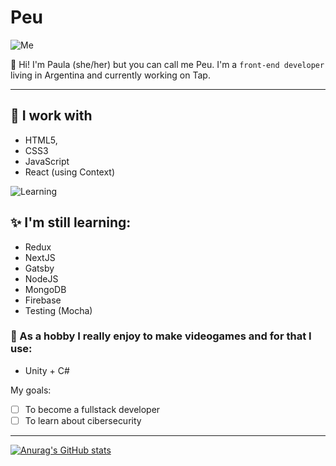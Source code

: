 # Peu

![Me](https://i.pinimg.com/originals/58/00/c8/5800c8fdbc2c578383746189f52ac292.gif)

🌸 Hi! I'm Paula (she/her) but you can call me Peu. I'm a `front-end developer` living in Argentina and currently working on Tap.

---

## 🌷 I work with

* HTML5,
* CSS3
* JavaScript
* React (using Context)

![Learning](https://i.pinimg.com/564x/e4/b1/5e/e4b15e31948cff7bc4ceb21b9c6b72ee.jpg)

## ✨ I'm still learning:

* Redux
* NextJS
* Gatsby
* NodeJS
* MongoDB
* Firebase
* Testing (Mocha)

### 👾 As a hobby I really enjoy to make videogames and for that I use:

* Unity + C#

My goals:

- [ ] To become a fullstack developer
- [ ] To learn about cibersecurity

---

[![Anurag's GitHub stats](https://github-readme-stats.vercel.app/api?username=lemonpeu)](https://github.com/lemonpeu/github-readme-stats)



